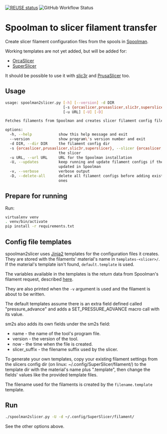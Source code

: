 <!--
SPDX-FileCopyrightText: 2024 Sebastian Andersson <sebastian@bittr.nu>

SPDX-License-Identifier: GPL-3.0-or-later
-->

[![REUSE status](https://api.reuse.software/badge/github.com/bofh69/nfc2klipper)](https://api.reuse.software/info/github.com/bofh69/sm2ss)
![GitHub Workflow Status](https://github.com/bofh69/sm2ss/actions/workflows/pylint.yml/badge.svg)

# Spoolman to slicer filament transfer
Create slicer filament configuration files from the spools in
[Spoolman](https://github.com/Donkie/Spoolman).

Working templates are not yet added, but will be added for:

* [OrcaSlicer](https://github.com/SoftFever/OrcaSlicer)
* [SuperSlicer](https://github.com/supermerill/SuperSlicer)

It should be possible to use it with
[slic3r](https://github.com/slic3r/Slic3r)
and [PrusaSlicer](https://github.com/prusa3d/PrusaSlicer) too.

## Usage

```sh
usage: spoolman2slicer.py [-h] [--version] -d DIR
                          [-s {orcaslicer,prusaslicer,slic3r,superslicer}]
                          [-u URL] [-U] [-D]

Fetches filaments from Spoolman and creates slicer filament config files.

options:
  -h, --help            show this help message and exit
  --version             show program\'s version number and exit
  -d DIR, --dir DIR     the filament config dir
  -s {orcaslicer,prusaslicer,slic3r,superslicer}, --slicer {orcaslicer,prusaslicer,slic3r,superslicer}
                        the slicer
  -u URL, --url URL     URL for the Spoolman installation
  -U, --updates         keep running and update filament configs if they\'re
                        updated in Spoolman
  -v, --verbose         verbose output
  -D, --delete-all      delete all filament configs before adding existing
                        ones
```

## Prepare for running

Run:
```sh
virtualenv venv
. venv/bin/activate
pip install -r requirements.txt
```


## Config file templates

spoolman2slicer uses [Jinja2](https://palletsprojects.com/p/jinja/)
templates for the configuration files it creates. They are stored with
the filaments' material's name in `templates-<slicer>/`.
If the material's template isn't found, `default.template` is used.

The variables available in the templates is the return data from
Spoolman's filament request, described
[here](https://donkie.github.io/Spoolman/#tag/filament/operation/Get_filament_filament__filament_id__get).

They are also printed when the `-v` argument is used and
the filament is about to be written.

The default templates assume there is an extra field defined called
"pressure_advance" and adds a SET_PRESSURE_ADVANCE macro call with its
value.

sm2s also adds its own fields under the sm2s field:
* name - the name of the tool's program file.
* version - the version of the tool.
* now - the time when the file is created.
* slicer_suffix - the filename suffix used by the slicer.

To generate your own templates, copy your existing filament settings
from the slicers config dir (on linux: ~/.config/SuperSlicer/filament/)
to the template dir with the material's name plus ".template", then
change the fields' values like the provided template files.

The filename used for the filaments is created by
the `filename.template` template.


## Run

```sh
./spoolman2slicer.py -U -d ~/.config/SuperSlicer/filament/
```

See the other options above.
